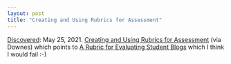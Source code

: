 ```yaml
---
layout: post
title: "Creating and Using Rubrics for Assessment"
---
```

[Discovered](http://rolandtanglao.com/2020/07/29/p1-blogthis-checkvist-list-links-to-blog/): May 25, 2021.   [Creating and Using Rubrics for Assessment](https://www.uwstout.edu/academics/online-distance-education/online-professional-development/educational-resources-rubrics/creating-and-using-rubrics-assessment)  (via Downes) which points to [A Rubric for Evaluating Student Blogs](https://www2.uwstout.edu/content/profdev/rubrics/blogrubric.html) which I think I would fail :-)
